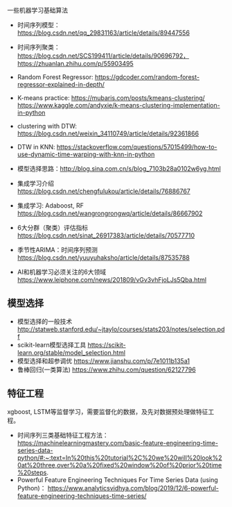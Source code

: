 一些机器学习基础算法

* 时间序列模型：https://blog.csdn.net/qq_29831163/article/details/89447556
* 时间序列聚类：https://blog.csdn.net/SCS199411/article/details/90696792， https://zhuanlan.zhihu.com/p/55903495
* Random Forest Regressor: https://gdcoder.com/random-forest-regressor-explained-in-depth/
* K-means practice: https://mubaris.com/posts/kmeans-clustering/ https://www.kaggle.com/andyxie/k-means-clustering-implementation-in-python 

* clustering with DTW: https://blog.csdn.net/weixin_34110749/article/details/92361866  
* DTW in KNN: https://stackoverflow.com/questions/57015499/how-to-use-dynamic-time-warping-with-knn-in-python 
* 模型选择思路：http://blog.sina.com.cn/s/blog_7103b28a0102w6yg.html
* 集成学习介绍  https://blog.csdn.net/chengfulukou/article/details/76886767
* 集成学习: Adaboost, RF  https://blog.csdn.net/wangrongrongwq/article/details/86667902
* 6大分群（聚类）评估指标 https://blog.csdn.net/sinat_26917383/article/details/70577710
* 季节性ARIMA：时间序列预测 https://blog.csdn.net/yuuyuhaksho/article/details/87535788
* AI和机器学习必须关注的6大领域  https://www.leiphone.com/news/201809/vGv3vhFjoLJs5Qba.html

## 模型选择
* 模型选择的一般技术 http://statweb.stanford.edu/~jtaylo/courses/stats203/notes/selection.pdf
* scikit-learn模型选择工具 https://scikit-learn.org/stable/model_selection.html
* 模型选择和超参调优 https://www.jianshu.com/p/7e1011b135a1
* 鲁棒回归(一类算法) https://www.zhihu.com/question/62127796 

## 特征工程

xgboost, LSTM等监督学习，需要监督化的数据，及先对数据预处理做特征工程。
* 时间序列三类基础特征工程方法： https://machinelearningmastery.com/basic-feature-engineering-time-series-data-python/#:~:text=In%20this%20tutorial%2C%20we%20will%20look%20at%20three,over%20a%20fixed%20window%20of%20prior%20time%20steps.
* Powerful Feature Engineering Techniques For Time Series Data (using Python)： https://www.analyticsvidhya.com/blog/2019/12/6-powerful-feature-engineering-techniques-time-series/
